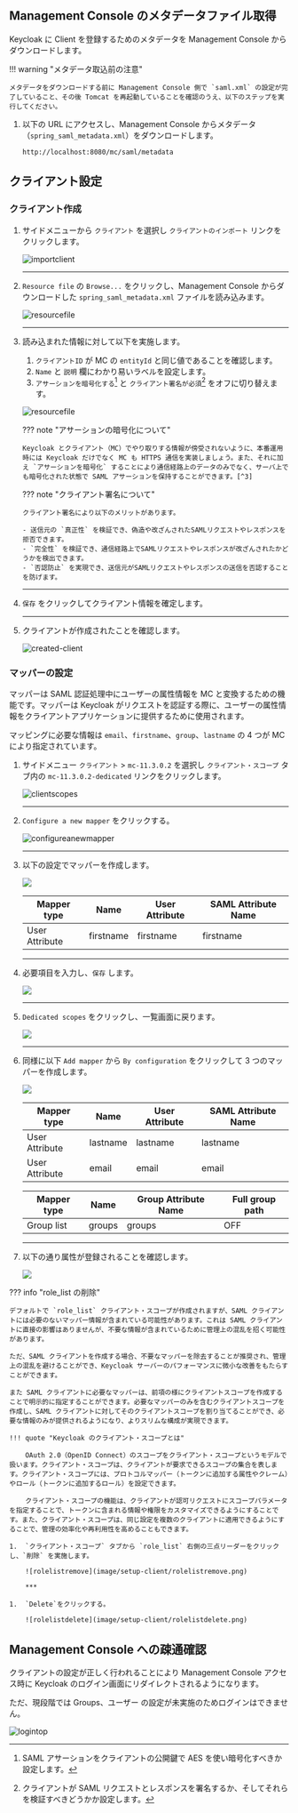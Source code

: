 ## Management Console のメタデータファイル取得

Keycloak に Client を登録するためのメタデータを Management Console からダウンロードします。

!!! warning "メタデータ取込前の注意"

    メタデータをダウンロードする前に Management Console 側で `saml.xml` の設定が完了していること、その後 Tomcat を再起動していることを確認のうえ、以下のステップを実行してください。

1.  以下の URL にアクセスし、Management Console からメタデータ（`spring_saml_metadata.xml`）をダウンロードします。

    ```title="SPメタデータのURL"
    http://localhost:8080/mc/saml/metadata
    ```

## クライアント設定

### クライアント作成

1.  サイドメニューから `クライアント` を選択し `クライアントのインポート` リンクをクリックします。

    ![importclient](image/setup-client/importclient.png)

    ***

1.  `Resource file` の `Browse...` をクリックし、Management Console からダウンロードした `spring_saml_metadata.xml` ファイルを読み込みます。

    ![resourcefile](image/setup-client/resourcefile.png)

    ***

1.  読み込まれた情報に対して以下を実施します。

    1.  `クライアントID` が MC の `entityId` と同じ値であることを確認します。
    1.  `Name` と `説明` 欄にわかり易いラベルを設定します。
    1.  `アサーションを暗号化する`[^1] と `クライアント署名が必須`[^2] をオフに切り替えます。

    ![resourcefile](image/setup-client/save-client.png)

    [^1]: SAML アサーションをクライアントの公開鍵で AES を使い暗号化すべきか設定します。
    [^2]: クライアントが SAML リクエストとレスポンスを署名するか、そしてそれらを検証すべきどうかか設定します。

    ??? note "アサーションの暗号化について"

        Keycloak とクライアント（MC）でやり取りする情報が傍受されないように、本番運用時には Keycloak だけでなく MC も HTTPS 通信を実装しましょう。また、それに加え `アサーションを暗号化` することにより通信経路上のデータのみでなく、サーバ上でも暗号化された状態で SAML アサーションを保持することができます。[^3]

    [^3]: これにより、SAML アサーションの内容を見られるのは SP 側の秘密鍵を持つ者だけになります。

    ??? note "クライアント署名について"

        クライアント署名により以下のメリットがあります。

        - 送信元の `真正性` を検証でき、偽造や改ざんされたSAMLリクエストやレスポンスを拒否できます。
        - `完全性` を検証でき、通信経路上でSAMLリクエストやレスポンスが改ざんされたかどうかを検出できます。
        - `否認防止` を実現でき、送信元がSAMLリクエストやレスポンスの送信を否認することを防げます。

    ***

1.  `保存` をクリックしてクライアント情報を確定します。

    ***

1.  クライアントが作成されたことを確認します。

    ![created-client](image/setup-client/created-client.png)

### マッパーの設定

マッパーは SAML 認証処理中にユーザーの属性情報を MC と変換するための機能です。マッパーは Keycloak がリクエストを認証する際に、ユーザーの属性情報をクライアントアプリケーションに提供するために使用されます。

マッピングに必要な情報は `email`、`firstname`、`group`、`lastname` の 4 つが MC により指定されています。

1.  サイドメニュー `クライアント` > `mc-11.3.0.2` を選択し `クライアント・スコープ` タブ内の `mc-11.3.0.2-dedicated` リンクをクリックします。

    ![clientscopes](image/setup-client/clientscopes.png)

    ***

1.  `Configure a new mapper` をクリックする。

    ![configureanewmapper](image/setup-client/configureanewmapper.png)

    ***

1.  以下の設定でマッパーを作成します。

    ![](image/setup-client/configureanewmapper2.png)

    | Mapper type    | Name      | User Attribute | SAML Attribute Name |
    | -------------- | --------- | -------------- | ------------------- |
    | User Attribute | firstname | firstname      | firstname           |

    ***

1.  必要項目を入力し、`保存` します。

    ![](image/setup-client/firstname.png)

    ***

1.  `Dedicated scopes` をクリックし、一覧画面に戻ります。

    ![](image/setup-client/backtolist.png)

    ***

1.  同様に以下 `Add mapper` から `By configuration` をクリックして 3 つのマッパーを作成します。

    ![](image/setup-client/by-configuration.png)

    | Mapper type    | Name     | User Attribute | SAML Attribute Name |
    | -------------- | -------- | -------------- | ------------------- |
    | User Attribute | lastname | lastname       | lastname            |
    | User Attribute | email    | email          | email               |

    | Mapper type | Name   | Group Attribute Name | Full group path |
    | ----------- | ------ | -------------------- | --------------- |
    | Group list  | groups | groups               | OFF             |

    ***

1.  以下の通り属性が登録されることを確認します。

    ![](image/setup-client/mapper-list.png)

??? info "role_list の削除"

    デフォルトで `role_list` クライアント・スコープが作成されますが、SAML クライアントには必要のないマッパー情報が含まれている可能性があります。これは SAML クライアントに直接の影響はありませんが、不要な情報が含まれているために管理上の混乱を招く可能性があります。

    ただ、SAML クライアントを作成する場合、不要なマッパーを除去することが推奨され、管理上の混乱を避けることができ、Keycloak サーバーのパフォーマンスに微小な改善をもたらすことができます。

    また SAML クライアントに必要なマッパーは、前項の様にクライアントスコープを作成することで明示的に指定することができます。必要なマッパーのみを含むクライアントスコープを作成し、SAML クライアントに対してそのクライアントスコープを割り当てることができ、必要な情報のみが提供されるようになり、よりスリムな構成が実現できます。

    !!! quote "Keycloak のクライアント・スコープとは"

        OAuth 2.0（OpenID Connect）のスコープをクライアント・スコープというモデルで扱います。クライアント・スコープは、クライアントが要求できるスコープの集合を表します。クライアント・スコープには、プロトコルマッパー（トークンに追加する属性やクレーム）やロール（トークンに追加するロール）を設定できます。

        クライアント・スコープの機能は、クライアントが認可リクエストにスコープパラメータを指定することで、トークンに含まれる情報や権限をカスタマイズできるようにすることです。また、クライアント・スコープは、同じ設定を複数のクライアントに適用できるようにすることで、管理の効率化や再利用性を高めることもできます。

    1.  `クライアント・スコープ` タブから `role_list` 右側の三点リーダーをクリックし、`削除` を実施します。

        ![rolelistremove](image/setup-client/rolelistremove.png)

        ***

    1.  `Delete`をクリックする。

        ![rolelistdelete](image/setup-client/rolelistdelete.png)

## Management Console への疎通確認

クライアントの設定が正しく行われることにより Management Console アクセス時に Keycloak のログイン画面にリダイレクトされるようになります。

ただ、現段階では Groups、ユーザー の設定が未実施のためログインはできません。

![logintop](image/setup-client/login-top.png)
